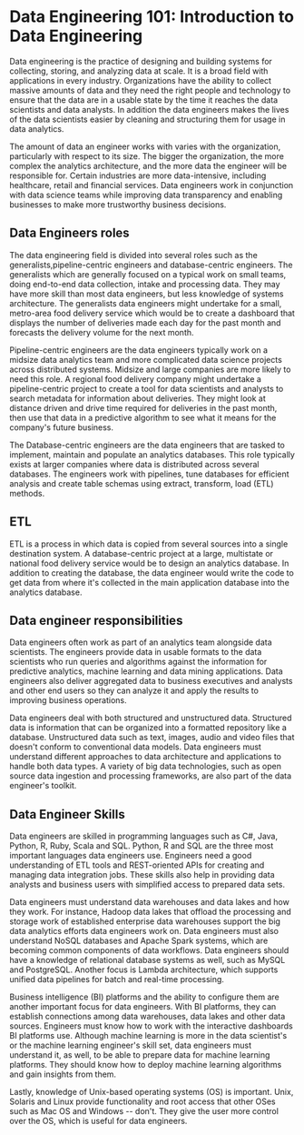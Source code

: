 # Data Engineering 101: Introduction to Data Engineering
Data engineering is the practice of designing and building systems for collecting, storing, and analyzing data at scale. It is a broad field with applications in every industry. Organizations have the ability to collect massive amounts of data and they need the right people and technology to ensure that the data are in a usable state by the time it reaches the data scientists and data analysts. In addition the data engineers makes the lives of the data scientists easier by cleaning and structuring them for usage in data analytics.

The amount of data an engineer works with varies with the organization, particularly with respect to its size. The bigger the organization, the more complex the analytics architecture, and the more data the engineer will be responsible for. Certain industries are more data-intensive, including healthcare, retail and financial services. Data engineers work in conjunction with data science teams while improving data transparency and enabling businesses to make more trustworthy business decisions.

## Data Engineers roles

The data engineering field is divided into several roles such as the generalists,pipeline-centric engineers and database-centric engineers. The generalists which are  generally focused on a typical work on small teams, doing end-to-end data collection, intake and processing data. They may have more skill than most data engineers, but less knowledge of systems architecture. The generalists data engineers might undertake for a small, metro-area food delivery service which would be to create a dashboard that displays the number of deliveries made each day for the past month and forecasts the delivery volume for the next month.

Pipeline-centric engineers are the data engineers typically work on a midsize data analytics team and more complicated data science projects across distributed systems. Midsize and large companies are more likely to need this role. A regional food delivery company might undertake a pipeline-centric project to create a tool for data scientists and analysts to search metadata for information about deliveries. They might look at distance driven and drive time required for deliveries in the past month, then use that data in a predictive algorithm to see what it means for the company's future business.

The Database-centric engineers are the data engineers that are tasked to implement, maintain and populate an analytics databases. This role typically exists at larger companies where data is distributed across several databases. The engineers work with pipelines, tune databases for efficient analysis and create table schemas using extract, transform, load (ETL) methods.

## ETL
ETL is a process in which data is copied from several sources into a single destination system.
A database-centric project at a large, multistate or national food delivery service would be to design an analytics database. In addition to creating the database, the data engineer would write the code to get data from where it's collected in the main application database into the analytics database.

## Data engineer responsibilities
Data engineers often work as part of an analytics team alongside data scientists. The engineers provide data in usable formats to the data scientists who run queries and algorithms against the information for predictive analytics, machine learning and data mining applications. Data engineers also deliver aggregated data to business executives and analysts and other end users so they can analyze it and apply the results to improving business operations.

Data engineers deal with both structured and unstructured data. Structured data is information that can be organized into a formatted repository like a database. Unstructured data such as text, images, audio and video files that doesn't conform to conventional data models. Data engineers must understand different approaches to data architecture and applications to handle both data types. A variety of big data technologies, such as open source data ingestion and processing frameworks, are also part of the data engineer's toolkit.

## Data Engineer Skills
Data engineers are skilled in programming languages such as C#, Java, Python, R, Ruby, Scala and SQL. Python, R and SQL are the three most important languages data engineers use. Engineers need a good understanding of ETL tools and REST-oriented APIs for creating and managing data integration jobs. These skills also help in providing data analysts and business users with simplified access to prepared data sets.

Data engineers must understand data warehouses and data lakes and how they work. For instance, Hadoop data lakes that offload the processing and storage work of established enterprise data warehouses support the big data analytics efforts data engineers work on. Data engineers must also understand NoSQL databases and Apache Spark systems, which are becoming common components of data workflows. Data engineers should have a knowledge of relational database systems as well, such as MySQL and PostgreSQL. Another focus is Lambda architecture, which supports unified data pipelines for batch and real-time processing.

Business intelligence (BI) platforms and the ability to configure them are another important focus for data engineers. With BI platforms, they can establish connections among data warehouses, data lakes and other data sources. Engineers must know how to work with the interactive dashboards BI platforms use. Although machine learning is more in the data scientist's or the machine learning engineer's skill set, data engineers must understand it, as well, to be able to prepare data for machine learning platforms. They should know how to deploy machine learning algorithms and gain insights from them.

Lastly, knowledge of Unix-based operating systems (OS) is important. Unix, Solaris and Linux provide functionality and root access that other OSes such as Mac OS and Windows -- don't. They give the user more control over the OS, which is useful for data engineers.


